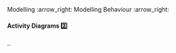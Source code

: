 <link rel="stylesheet" href="{{baseUrl}}/css/textbook.css">

<div class="website-content">

<div id="path">Modelling :arrow_right: Modelling Behaviour :arrow_right:</div>

<div id="title">

#### Activity Diagrams :two:

</div>

<div id="body">

..

</div>

</div>
